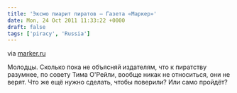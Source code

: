 ```yaml
---
title: 'Эксмо пиарит пиратов — Газета «Маркер»'
date: Mon, 24 Oct 2011 11:33:22 +0000
draft: false
tags: ['piracy', 'Russia']
---
```


via [marker.ru](http://www.marker.ru/news/504614)

Молодцы. Сколько пока не объясняй издателям, что к пиратству разумнее, по совету Тима О'Рейли, вообще никак не относиться, они не верят. Что же ещё нужно сделать, чтобы поверили? Или само пройдёт?